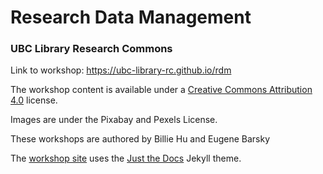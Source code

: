 # Research Data Management
### UBC Library Research Commons
Link to workshop: https://ubc-library-rc.github.io/rdm

The workshop content is available under a [Creative Commons Attribution 4.0](https://creativecommons.org/licenses/by/4.0) license.

Images are under the Pixabay and Pexels License.

These workshops are authored by Billie Hu and Eugene Barsky

The [workshop site](https://ubc-library-rc.github.io/rdm/) uses the [Just the Docs](https://github.com/pmarsceill/just-the-docs) Jekyll theme.
